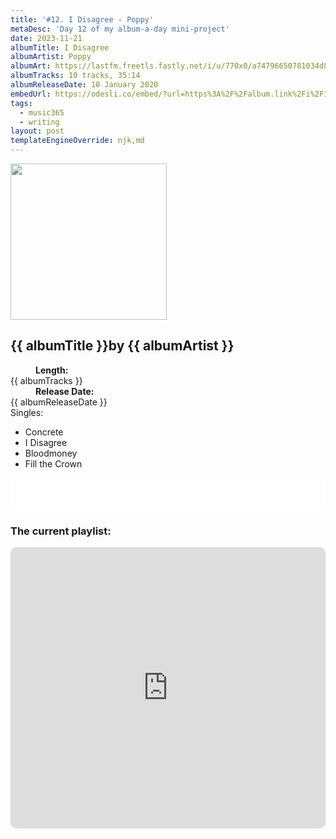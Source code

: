 ```yaml
---
title: '#12. I Disagree - Poppy'
metaDesc: 'Day 12 of my album-a-day mini-project'
date: 2023-11-21
albumTitle: I Disagree
albumArtist: Poppy
albumArt: https://lastfm.freetls.fastly.net/i/u/770x0/a74796650781034d862975df0282b64a.jpg#a74796650781034d862975df0282b64a
albumTracks: 10 tracks, 35:14
albumReleaseDate: 10 January 2020
embedUrl: https://odesli.co/embed/?url=https%3A%2F%2Falbum.link%2Fi%2F1647227480&theme=light
tags:
  - music365
  - writing
layout: post
templateEngineOverride: njk,md
---
```


<aside class="album-profile" style="--shadow: rgb(30,30,30);">
  <div class="album-profile__image">
    <img width="250" height="250" crossorigin="anonymous" src="{{ albumArt }}"/>
  </div>
  <div class="aside__content">
    <h1><strong>{{ albumTitle }}</strong>by {{ albumArtist }}</h1>
    <dl>
      <div>
        <dd><strong>Length:</strong></dd>
        <dt>{{ albumTracks }}</dt>
      </div>
      <div>
        <dd><strong>Release Date:</strong></dd>
        <dt>{{ albumReleaseDate }}</dt>
      </div>
      <div class="singles">
        <span>Singles:</span>
        <ul>
          <li>Concrete</li>
          <li>I Disagree</li>
          <li>Bloodmoney</li>
          <li>Fill the Crown</li>
        </ul>
      </div>
    </dl>
    <div class="color-grid" style="--opacity: 1;">
      <div class="color-grid__container">
					<span class="color color--1" style="--firstColor: rgb(30,30,30);"></span>
					<span class="color color--2" style="--secondaryColor: rgb(208,208,208);"></span>
					<span class="color color--3" style="--thirdColor: rgb(154,154,154);"></span>
      </div>
    </div>
  </div>
</aside>

<iframe width="100%" height="52" src={{ embedUrl }} frameborder="0" allowfullscreen sandbox="allow-same-origin allow-scripts allow-presentation allow-popups allow-popups-to-escape-sandbox" allow="clipboard-read; clipboard-write"></iframe>

### The current playlist:

<iframe allow="autoplay *; encrypted-media *; fullscreen *; clipboard-write" frameborder="0" height="450" style="width:100%;max-width:660px;overflow:hidden;border-radius:10px;" sandbox="allow-forms allow-popups allow-same-origin allow-scripts allow-storage-access-by-user-activation allow-top-navigation-by-user-activation" src="https://embed.music.apple.com/gb/playlist/music365/pl.u-AkAmEd9ix4MAZYJ"></iframe>
